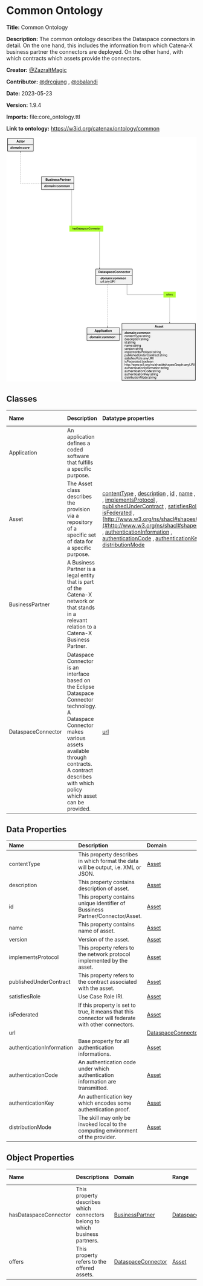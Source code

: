 



# Common Ontology


**Title:**  Common Ontology

**Description:**  The common ontology describes the Dataspace connectors in detail. On the one hand, this includes the information from which Catena-X business partner the connectors are deployed. On the other hand, with which contracts which assets provide the connectors.

**Creator:**  [@ZazraltMagic](https://github.com/ZazraltMagic)

**Contributor:**  [@drcgjung](https://github.com/drcgjung) , [@obalandi](https://github.com/obalandi)

**Date:**  2023-05-23

**Version:**  1.9.4

**Imports:**  file:core_ontology.ttl

**Link to ontology:**  https://w3id.org/catenax/ontology/common  
  
![ontology](images/common_ontology.gv.svg)  

## Classes
  

|Name|Description|Datatype properties|Object properties|Subclass of|
| :--- | :--- | :--- | :--- | :--- |
|<span id="Application">Application</span>|An application defines a coded software that fulfills a specific purpose.||||
|<span id="Asset">Asset</span>|The Asset class describes the provision via a repository of a specific set of data for a specific purpose.|[contentType](#contentType) , [description](#description) , [id](#id) , [name](#name) , [version](#version) , [implementsProtocol](#implementsProtocol) , [publishedUnderContract](#publishedUnderContract) , [satisfiesRole](#satisfiesRole) , [isFederated](#isFederated) , [http://www.w3.org/ns/shacl#shapesGraph](#http://www.w3.org/ns/shacl#shapesGraph) , [authenticationInformation](#authenticationInformation) , [authenticationCode](#authenticationCode) , [authenticationKey](#authenticationKey) , [distributionMode](#distributionMode) ||[Application](#Application) |
|<span id="BusinessPartner">BusinessPartner</span>|A Business Partner is a legal entity that is part of the Catena-X network or that stands in a relevant relation to a Catena-X Business Partner.||[hasDataspaceConnector](#hasDataspaceConnector) |[Actor](./core_ontology.md#Actor) |
|<span id="DataspaceConnector">DataspaceConnector</span>|Dataspace Connector is an interface based on the Eclipse Dataspace Connector technology. A Dataspace Connector makes various assets available through contracts. A contract describes with which policy which asset can be provided.|[url](#url) |[offers](#offers) |[Application](#Application) |

## Data Properties
  

|Name|Description|Domain|Range|Subproperty of|
| :--- | :--- | :--- | :--- | :--- |
|<span id="contentType">contentType</span>|This property describes in which format the data will be output, i.e. XML or JSON.|[Asset](#Asset) |xsd:string ||
|<span id="description">description</span>|This property contains description of asset.|[Asset](#Asset) |xsd:string ||
|<span id="id">id</span>|This property contains unique identifier of Bussiness Partner/Connector/Asset.|[Asset](#Asset) |xsd:string ||
|<span id="name">name</span>|This property contains name of asset.|[Asset](#Asset) |xsd:string ||
|<span id="version">version</span>|Version of the asset.|[Asset](#Asset) |xsd:string ||
|<span id="implementsProtocol">implementsProtocol</span>|This property refers to the network protocol implemented by the asset.|[Asset](#Asset) |xsd:string ||
|<span id="publishedUnderContract">publishedUnderContract</span>|This property refers to the contract associated with the asset.|[Asset](#Asset) |xsd:string ||
|<span id="satisfiesRole">satisfiesRole</span>|Use Case Role IRI.|[Asset](#Asset) |xsd:anyURI ||
|<span id="isFederated">isFederated</span>|If this property is set to true, it means that this connector will federate with other connectors.|[Asset](#Asset) |xsd:boolean ||
|<span id="url">url</span>||[DataspaceConnector](#DataspaceConnector) |xsd:anyURI ||
|<span id="authenticationInformation">authenticationInformation</span>|Base property for all authentication informations.|[Asset](#Asset) |xsd:string ||
|<span id="authenticationCode">authenticationCode</span>|An authentication code under which authentication information are transmitted.|[Asset](#Asset) |xsd:string |[authenticationInformation](#authenticationInformation) |
|<span id="authenticationKey">authenticationKey</span>|An authentication key which encodes some authentication proof.|[Asset](#Asset) |xsd:string |[authenticationInformation](#authenticationInformation) |
|<span id="distributionMode">distributionMode</span>|The skill may only be invoked local to the computing environment of the provider.|[Asset](#Asset) |xsd:string ||

## Object Properties
  

|Name|Descriptions|Domain|Range|Subproperty of|
| :--- | :--- | :--- | :--- | :--- |
|<span id="hasDataspaceConnector">hasDataspaceConnector</span>|This property describes which connectors belong to which business partners.|[BusinessPartner](#BusinessPartner) |[DataspaceConnector](#DataspaceConnector) ||
|<span id="offers">offers</span>|This property refers to the offered assets.|[DataspaceConnector](#DataspaceConnector) |[Asset](#Asset) ||
